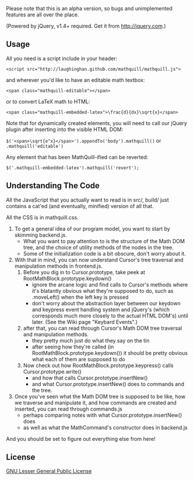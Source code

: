 Please note that this is an alpha version, so bugs and unimplemented features are all over the place.

(Powered by jQuery, v1.4+ required. Get it from http://jquery.com.)

Usage
-----

All you need is a script include in your header:

`<script src="http://laughinghan.github.com/mathquill/mathquill.js">`

and wherever you'd like to have an editable math textbox:

`<span class="mathquill-editable"></span>`

or to convert LaTeX math to HTML:

`<span class="mathquill-embedded-latex">\frac{d}{dx}\sqrt{x}</span>`

Note that for dynamically created elements, you will need to call our jQuery plugin after inserting into the visible HTML DOM:

`$('<span>\sqrt{e^x}</span>').appendTo('body').mathquill()` or `.mathquill('editable')`

Any element that has been MathQuill-ified can be reverted:

`$('.mathquill-embedded-latex').mathquill('revert');`

Understanding The Code
----------------------

All the JavaScript that you actually want to read is in src/, build/ just contains a cat'ed (and eventually, minified) version of all that.

All the CSS is in mathquill.css.

1. To get a general idea of our program model, you want to start by skimming backend.js.
    * What you want to pay attention to is the structure of the Math DOM tree,
      and the choice of utility methods of the nodes in the tree.
    * Some of the initialization code is a bit obscure, don't worry about it.
2. With that in mind, you can now understand Cursor's tree traversal and manipulation methods in frontend.js.
    1. Before you dig in to Cursor.prototype, take peek at RootMathBlock.prototype.keydown()
        * ignore the arcane logic and find calls to Cursor's methods where it's blatantly obvious
          what they're supposed to do, such as .moveLeft() when the left key is pressed
        * don't worry about the abstraction layer between our keydown and keypress
          event handling system and jQuery's (which corresponds much more closely to
          the actual HTML DOM's) until later. (See the Wiki page "Keybard Events".)
    2. after that, you can read through Cursor's Math DOM tree traversal and manipulation methods.
        * they pretty much just do what they say on the tin
        * after seeing how they're called (in RootMathBlock.prototype.keydown()) it
          should be pretty obvious what each of them are supposed to do
    3. Now check out how RootMathBlock.prototype.keypress() calls Cursor.prototype.write()
        * and how that calls Cursor.prototype.insertNew()
        * and what Cursor.prototype.insertNew() does to commands and the tree.
3. Once you've seen what the Math DOM tree is supposed to be like, how we traverse and
    manipulate it, and how commands are created and inserted, you can read through commands.js
    * perhaps comparing notes with what Cursor.prototype.insertNew() does
    * as well as what the MathCommand's constructor does in backend.js

And you should be set to figure out everything else from here!

License
-------

[GNU Lesser General Public License](http://www.gnu.org/licenses/lgpl.html)
